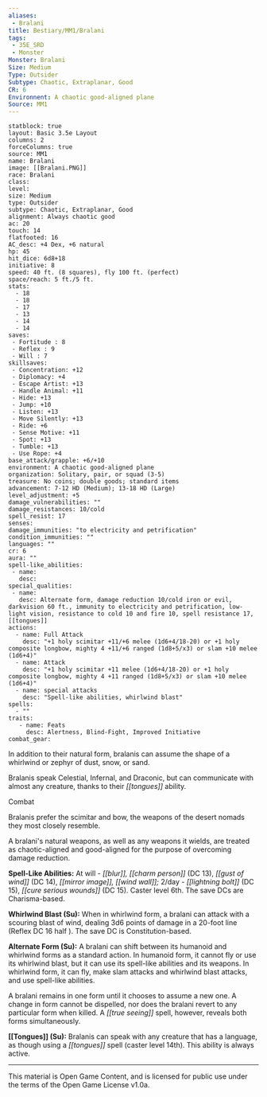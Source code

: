 ```yaml
---
aliases:
 - Bralani
title: Bestiary/MM1/Bralani
tags: 
 - 35E_SRD
 - Monster
Monster: Bralani
Size: Medium
Type: Outsider
Subtype: Chaotic, Extraplanar, Good
CR: 6
Environnent: A chaotic good-aligned plane
Source: MM1
---
```


```statblock
statblock: true
layout: Basic 3.5e Layout
columns: 2
forceColumns: true
source: MM1 
name: Bralani
image: [[Bralani.PNG]]
race: Bralani
class: 
level: 
size: Medium
type: Outsider
subtype: Chaotic, Extraplanar, Good
alignment: Always chaotic good
ac: 20
touch: 14
flatfooted: 16
AC_desc: +4 Dex, +6 natural
hp: 45
hit_dice: 6d8+18
initiative: 8
speed: 40 ft. (8 squares), fly 100 ft. (perfect)
space/reach: 5 ft./5 ft.
stats:
  - 18
  - 18
  - 17
  - 13
  - 14
  - 14
saves:
 - Fortitude : 8
 - Reflex : 9
 - Will : 7
skillsaves:
 - Concentration: +12
 - Diplomacy: +4
 - Escape Artist: +13
 - Handle Animal: +11
 - Hide: +13
 - Jump: +10
 - Listen: +13
 - Move Silently: +13
 - Ride: +6
 - Sense Motive: +11
 - Spot: +13
 - Tumble: +13
 - Use Rope: +4
base_attack/grapple: +6/+10
environment: A chaotic good-aligned plane
organization: Solitary, pair, or squad (3-5)
treasure: No coins; double goods; standard items
advancement: 7-12 HD (Medium); 13-18 HD (Large)
level_adjustment: +5
damage_vulnerabilities: ""
damage_resistances: 10/cold
spell_resist: 17
senses: 
damage_immunities: "to electricity and petrification"
condition_immunities: ""
languages: ""
cr: 6
aura: ""
spell-like_abilities:
 - name: 
   desc: 
special_qualities:
 - name:
   desc: Alternate form, damage reduction 10/cold iron or evil, darkvision 60 ft., immunity to electricity and petrification, low-light vision, resistance to cold 10 and fire 10, spell resistance 17,[[tongues]]
actions:
  - name: Full Attack
    desc: "+1 holy scimitar +11/+6 melee (1d6+4/18-20) or +1 holy composite longbow, mighty 4 +11/+6 ranged (1d8+5/x3) or slam +10 melee (1d6+4)"
  - name: Attack
    desc: "+1 holy scimitar +11 melee (1d6+4/18-20) or +1 holy composite longbow, mighty 4 +11 ranged (1d8+5/x3) or slam +10 melee (1d6+4)"
  - name: special attacks
    desc: "Spell-like abilities, whirlwind blast"
spells:
  - ""
traits:
   - name: Feats
     desc: Alertness, Blind-Fight, Improved Initiative
combat_gear:  
```


In addition to their natural form, bralanis can assume the shape of a whirlwind or zephyr of dust, snow, or sand.

Bralanis speak Celestial, Infernal, and Draconic, but can communicate with almost any creature, thanks to their *[[tongues]]* ability.

Combat

Bralanis prefer the scimitar and bow, the weapons of the desert nomads they most closely resemble.

A bralani's natural weapons, as well as any weapons it wields, are treated as chaotic-aligned and good-aligned for the purpose of overcoming damage reduction.


**Spell-Like Abilities:** At will - *[[blur]], [[charm person]]* (DC 13), *[[gust of wind]]* (DC 14), *[[mirror image]], [[wind wall]];* 2/day - *[[lightning bolt]]* (DC 15), *[[cure serious wounds]]* (DC 15). Caster level 6th. The save DCs are Charisma-based.


**Whirlwind Blast (Su):** When in whirlwind form, a bralani can attack with a scouring blast of wind, dealing 3d6 points of damage in a 20-foot line (Reflex DC 16 half ). The save DC is Constitution-based.


**Alternate Form (Su):** A bralani can shift between its humanoid and whirlwind forms as a standard action. In humanoid form, it cannot fly or use its whirlwind blast, but it can use its spell-like abilities and its weapons. In whirlwind form, it can fly, make slam attacks and whirlwind blast attacks, and use spell-like abilities.

A bralani remains in one form until it chooses to assume a new one. A change in form cannot be dispelled, nor does the bralani revert to any particular form when killed. A *[[true seeing]]* spell, however, reveals both forms simultaneously.


**[[Tongues]] (Su):** Bralanis can speak with any creature that has a language, as though using a *[[tongues]]* spell (caster level 14th). This ability is always active.

---

This material is Open Game Content, and is licensed for public use under the terms of the Open Game License v1.0a.
